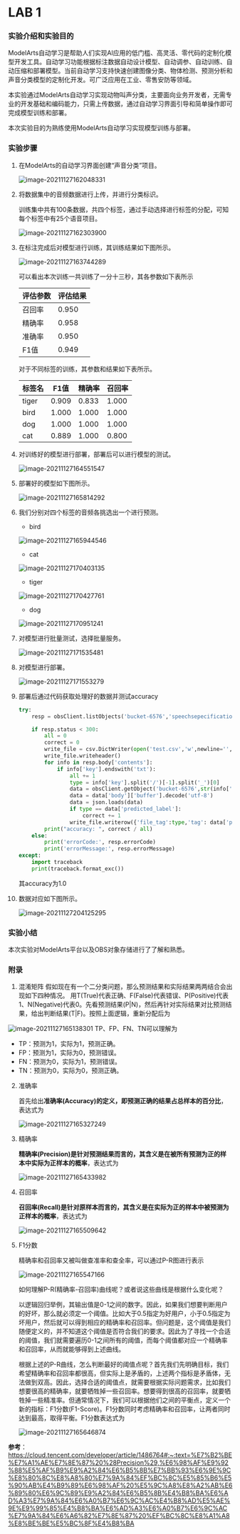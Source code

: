 # LAB 1

### 实验介绍和实验目的

ModelArts自动学习是帮助人们实现AI应用的低门槛、高灵活、零代码的定制化模型开发工具。自动学习功能根据标注数据自动设计模型、自动调参、自动训练、自动压缩和部署模型。当前自动学习支持快速创建图像分类、物体检测、预测分析和声音分类模型的定制化开发。可广泛应用在工业、零售安防等领域。

本实验通过ModelArts自动学习实现动物叫声分类，主要面向业务开发者，无需专业的开发基础和编码能力，只需上传数据，通过自动学习界面引导和简单操作即可完成模型训练和部署。

本次实验目的为熟练使用ModelArts自动学习实现模型训练与部署。

### 实验步骤

1. 在ModelArts的自动学习界面创建“声音分类”项目。	

   ![image-20211127162048331](https://gitee.com/shotray/img-host/raw/master/20211127162056.png)

2. 将数据集中的音频数据进行上传，并进行分类标识。

   训练集中共有100条数据，共四个标签，通过手动选择进行标签的分配，可知每个标签中有25个语音项目。

   ![image-20211127162303900](https://gitee.com/shotray/img-host/raw/master/20211127162305.png)

3. 在标注完成后对模型进行训练，其训练结果如下图所示。

   ![image-20211127163744289](https://gitee.com/shotray/img-host/raw/master/20211127163745.png)

   可以看出本次训练一共训练了一分十三秒，其各参数如下表所示

   | 评估参数 | 评估结果 |
   | -------- | -------- |
   | 召回率   | 0.950    |
   | 精确率   | 0.958    |
   | 准确率   | 0.950    |
   | F1值     | 0.949    |

   对于不同标签的训练，其参数和结果如下表所示。

   | 标签名 | F1值  | 精确率 | 召回率 |
   | ------ | ----- | ------ | ------ |
   | tiger  | 0.909 | 0.833  | 1.000  |
   | bird   | 1.000 | 1.000  | 1.000  |
   | dog    | 1.000 | 1.000  | 1.000  |
   | cat    | 0.889 | 1.000  | 0.800  |

4. 对训练好的模型进行部署，部署后可以进行模型的测试。

   ![image-20211127164551547](https://gitee.com/shotray/img-host/raw/master/20211127164552.png)

5. 部署好的模型如下图所示。

   ![image-20211127165814292](https://gitee.com/shotray/img-host/raw/master/20211127165815.png)

6. 我们分别对四个标签的音频各挑选出一个进行预测。

   - bird

   ![image-20211127165944546](https://gitee.com/shotray/img-host/raw/master/20211127165945.png)

   - cat

   ![image-20211127170403135](https://gitee.com/shotray/img-host/raw/master/20211127170404.png)

   - tiger

   ![image-20211127170427761](https://gitee.com/shotray/img-host/raw/master/20211127170428.png)
   
   - dog
   
   ![image-20211127170951241](https://gitee.com/shotray/img-host/raw/master/20211127170952.png)
   
7. 对模型进行批量测试，选择批量服务。

   ![image-20211127171535481](https://gitee.com/shotray/img-host/raw/master/20211127171536.png)

8. 对模型进行部署。

   ![image-20211127171553279](https://gitee.com/shotray/img-host/raw/master/20211127171554.png)

9. 部署后通过代码获取处理好的数据并测试accuracy

   ```python
   try:
       resp = obsClient.listObjects('bucket-6576','speechsepecification/output/infer-result-1ae2c7fa-a34a-48a5-af4c-bdbad2f88973') 
   
       if resp.status < 300: 
           all = 0
           correct = 0
           write_file = csv.DictWriter(open('test.csv','w',newline='',encoding = 'utf-8'),['file_tag','tag','score'])
           write_file.writeheader()
           for info in resp.body['contents']:
               if info['key'].endswith('txt'):
                   all += 1
                   type = info['key'].split('/')[-1].split('_')[0]
                   data = obsClient.getObject('bucket-6576',str(info['key']),loadStreamInMemory=True)
                   data = data['body']['buffer'].decode('utf-8')
                   data = json.loads(data)
                   if type == data['predicted_label']:
                       correct += 1
                   write_file.writerow({'file_tag':type,'tag': data['predicted_label'],'score': data["score"]})
           print("accuracy: ", correct / all)
       else: 
           print('errorCode:', resp.errorCode) 
           print('errorMessage:', resp.errorMessage)
   except:
       import traceback
       print(traceback.format_exc())
   ```
   其accuracy为1.0
   
10. 数据对应如下图所示。

    ![image-20211127204125295](https://gitee.com/shotray/img-host/raw/master/20211127204125.png)

### 实验小结

本次实验对ModelArts平台以及OBS对象存储进行了了解和熟悉。

### 附录

1. 混淆矩阵
    假如现在有一个二分类问题，那么预测结果和实际结果两两结合会出现如下四种情况。
    用T(True)代表正确、F(False)代表错误、P(Positive)代表1、N(Negative)代表0。先看预测结果(P|N)，然后再针对实际结果对比预测结果，给出判断结果(T|F)。按照上面逻辑，重新分配后为

  ![image-20211127165138301](https://gitee.com/shotray/img-host/raw/master/20211127165139.png)
  TP、FP、FN、TN可以理解为
  - TP：预测为1，实际为1，预测正确。
  - FP：预测为1，实际为0，预测错误。
  - FN：预测为0，实际为1，预测错误。
  - TN：预测为0，实际为0，预测正确。

2. 准确率

   首先给出**准确率(Accuracy)**的定义，即**预测正确的结果占总样本的百分比**，表达式为

   ![image-20211127165327249](https://gitee.com/shotray/img-host/raw/master/20211127165328.png)

3. 精确率

   **精确率(Precision)**是针对预测结果而言的，其含义是**在被所有预测为正的样本中实际为正样本的概率**，表达式为

   ![image-20211127165433982](https://gitee.com/shotray/img-host/raw/master/20211127165434.png)

4. 召回率

   **召回率(Recall)**是针对原样本而言的，其含义是**在实际为正的样本中被预测为正样本的概率**，表达式为

   ![image-20211127165509642](https://gitee.com/shotray/img-host/raw/master/20211127165510.png)

5. F1分数

   精确率和召回率又被叫做查准率和查全率，可以通过P-R图进行表示

   ![image-20211127165547166](https://gitee.com/shotray/img-host/raw/master/20211127165548.png)
   
    如何理解P-R(精确率-召回率)曲线呢？或者说这些曲线是根据什么变化呢？
   
   以逻辑回归举例，其输出值是0-1之间的数字。因此，如果我们想要判断用户的好坏，那么就必须定一个阈值。比如大于0.5指定为好用户，小于0.5指定为坏用户，然后就可以得到相应的精确率和召回率。但问题是，这个阈值是我们随便定义的，并不知道这个阈值是否符合我们的要求。因此为了寻找一个合适的阈值，我们就需要遍历0-1之间所有的阈值，而每个阈值都对应一个精确率和召回率，从而就能够得到上述曲线。
   
   根据上述的P-R曲线，怎么判断最好的阈值点呢？首先我们先明确目标，我们希望精确率和召回率都很高，但实际上是矛盾的，上述两个指标是矛盾体，无法做到双高。因此，选择合适的阈值点，就需要根据实际问题需求，比如我们想要很高的精确率，就要牺牲掉一些召回率。想要得到很高的召回率，就要牺牲掉一些精准率。但通常情况下，我们可以根据他们之间的平衡点，定义一个新的指标：F1分数(F1-Score)。F1分数同时考虑精确率和召回率，让两者同时达到最高，取得平衡。F1分数表达式为
   
   ![image-20211127165646874](https://gitee.com/shotray/img-host/raw/master/20211127165648.png)

**参考**：https://cloud.tencent.com/developer/article/1486764#:~:text=%E7%B2%BE%E7%A1%AE%E7%8E%87%20%28Precision%29,%E6%98%AF%E9%92%88%E5%AF%B9%E9%A2%84%E6%B5%8B%E7%BB%93%E6%9E%9C%E8%80%8C%E8%A8%80%E7%9A%84%EF%BC%8C%E5%85%B6%E5%90%AB%E4%B9%89%E6%98%AF%20%E5%9C%A8%E8%A2%AB%E6%89%80%E6%9C%89%E9%A2%84%E6%B5%8B%E4%B8%BA%E6%AD%A3%E7%9A%84%E6%A0%B7%E6%9C%AC%E4%B8%AD%E5%AE%9E%E9%99%85%E4%B8%BA%E6%AD%A3%E6%A0%B7%E6%9C%AC%E7%9A%84%E6%A6%82%E7%8E%87%20%EF%BC%8C%E8%A1%A8%E8%BE%BE%E5%BC%8F%E4%B8%BA